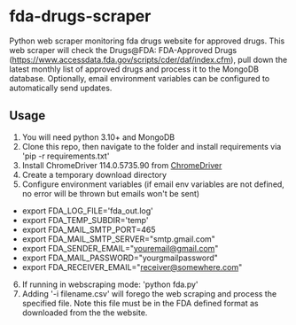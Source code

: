 # fda-drugs-scraper
Python web scraper monitoring fda drugs website for approved drugs. This web scraper will check the Drugs@FDA: FDA-Approved Drugs (https://www.accessdata.fda.gov/scripts/cder/daf/index.cfm), pull down the latest monthly list of approved drugs and process it to the MongoDB database. Optionally, email environment variables can be configured to automatically send updates.

## Usage

1. You will need python 3.10+ and MongoDB
2. Clone this repo, then navigate to the folder and install requirements via 'pip -r requirements.txt'
3. Install ChromeDriver 114.0.5735.90 from [ChromeDriver](https://chromedriver.chromium.org/downloads)
4. Create a temporary download directory
5. Configure environment variables (if email env variables are not defined, no error will be thrown but emails won't be sent)
- export FDA_LOG_FILE='fda_out.log'
- export FDA_TEMP_SUBDIR='temp'
- export FDA_MAIL_SMTP_PORT=465
- export FDA_MAIL_SMTP_SERVER="smtp.gmail.com"
- export FDA_SENDER_EMAIL="youremail@gmail.com"
- export FDA_MAIL_PASSWORD="yourgmailpassword"
- export FDA_RECEIVER_EMAIL="receiver@somewhere.com"
6. If running in webscraping mode: 'python fda.py'
7. Adding '-i filename.csv' will forego the web scraping and process the specified file. Note this file must be in the FDA defined format as downloaded from the the website.

